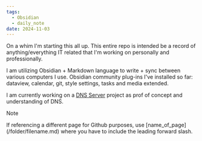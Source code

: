 ```yaml
---
tags:
  - Obsidian
  - daily_note
date: 2024-11-03
---
```

On a whim I'm starting this all up. This entire repo is intended be a record of anything/everything IT related that I'm working on personally and professionally.

I am utilizing Obsidian + Markdown language to write + sync between various computers I use. Obsidian community plug-ins I've installed so far: dataview, calendar, git, style settings, tasks and media extended.

I am currently working on a [DNS Server](/Projects/DNS_Server.md) project as prof of concept and understanding of DNS.

>[!NOTE]
> If referencing a different page for Github purposes, use \[name_of_page](/folder/filename.md) where you have to include the leading forward slash.

